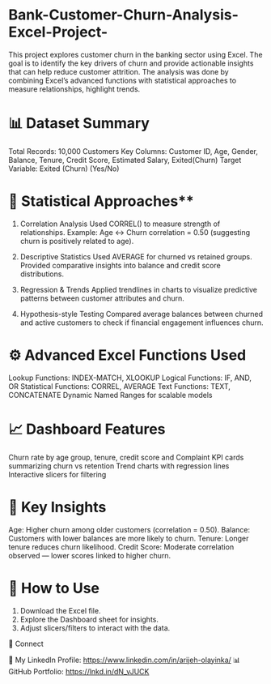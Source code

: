 # Bank-Customer-Churn-Analysis-Excel-Project-
This project explores customer churn in the banking sector using Excel. The goal is to identify the key drivers of churn and provide actionable insights that can help reduce customer attrition.  The analysis was done by combining Excel’s advanced functions with statistical approaches to measure relationships, highlight trends.

# 📊 Dataset Summary

Total Records: 10,000 Customers
Key Columns: Customer ID, Age, Gender, Balance, Tenure, Credit Score, Estimated Salary, Exited(Churn)
Target Variable: Exited (Churn) (Yes/No)


# 🧮 Statistical Approaches**

1. Correlation Analysis
Used CORREL() to measure strength of relationships.
Example: Age ↔ Churn correlation = 0.50 (suggesting churn is positively related to age).

2. Descriptive Statistics
Used AVERAGE for churned vs retained groups.
Provided comparative insights into balance and credit score distributions.

3. Regression & Trends
Applied trendlines in charts to visualize predictive patterns between customer attributes and churn.

4. Hypothesis-style Testing
Compared average balances between churned and active customers to check if financial engagement influences churn.


# ⚙ Advanced Excel Functions Used
Lookup Functions: INDEX-MATCH, XLOOKUP
Logical Functions: IF, AND, OR
Statistical Functions: CORREL, AVERAGE
Text Functions: TEXT, CONCATENATE
Dynamic Named Ranges for scalable models


# 📈 Dashboard Features

Churn rate by age group, tenure, credit score and Complaint
KPI cards summarizing churn vs retention
Trend charts with regression lines
Interactive slicers for filtering


# 🔑 Key Insights

Age: Higher churn among older customers (correlation = 0.50).
Balance: Customers with lower balances are more likely to churn.
Tenure: Longer tenure reduces churn likelihood.
Credit Score: Moderate correlation observed — lower scores linked to higher churn.


# 🚀 How to Use

1. Download the Excel file.
2. Explore the Dashboard sheet for insights.
3. Adjust slicers/filters to interact with the data.


🔗 Connect

💼 My LinkedIn Profile: https://www.linkedin.com/in/arijeh-olayinka/
📊 GitHub Portfolio: https://lnkd.in/dN_vJUCK
